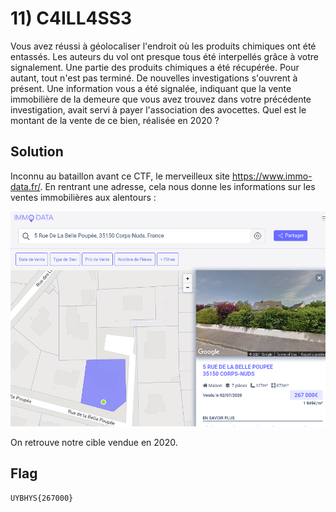 # 11) C4ILL4SS3

Vous avez réussi à géolocaliser  l'endroit où les produits chimiques ont été entassés. Les auteurs du vol ont presque tous été interpellés grâce à votre signalement. Une partie  des produits chimiques a été récupérée. Pour autant, tout n'est pas terminé. De nouvelles investigations  s'ouvrent à présent. Une information vous a été signalée, indiquant que  la vente immobilière de la demeure que vous avez trouvez dans votre  précédente investigation, avait servi à payer l'association des  avocettes. Quel est le montant de la vente de ce bien, réalisée en 2020 ?

## Solution

Inconnu au bataillon avant ce CTF, le merveilleux site https://www.immo-data.fr/. En rentrant une adresse, cela nous donne les informations sur les ventes immobilières aux alentours : 

![image-20211113005905473](img/image-20211113005905473.png)

On retrouve notre cible vendue en 2020.

## Flag

```
UYBHYS{267000}
```

